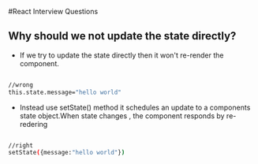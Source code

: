 #React Interview Questions

## Why should we not update the state directly?

- If we try to update the state directly then it won't re-render the component.
```bash

//wrong 
this.state.message="hello world"

```


- Instead use setState() method it schedules an update to a components state object.When state changes , the component responds by re-redering

```bash

//right
setState({message:"hello world"})

```